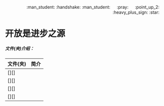 <p align = "right"> :man_student: :handshake: :man_student:  &emsp; :pray: &emsp; :point_up_2: :heavy_plus_sign: :star: </p>  

# 开放是进步之源

##### 文件(夹)介绍：

|文件(夹)|简介|
|:----|:----|
|[][]||
|[][]||
|[][]||
|[][]||












[MongoDB_statistics]:https://github.com/446020169/open/tree/master/MongoDB_statistics
[Other_python_scripts]:https://github.com/446020169/open/tree/master/Other_python_scripts
[Temp_share]:https://github.com/446020169/open/tree/master/Temp_share
[Markdown_grammar]:https://github.com/446020169/open/raw/master/Markdown_grammar.md

